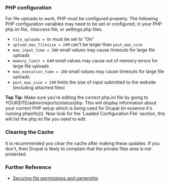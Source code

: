 ### PHP configuration

For file uploads to work, PHP must be configured properly. The following PHP configuration variables may need to be set or configured, in your PHP php.ini file, .htaccess file, or settings.php files.

* `file_uploads = On` must be set to "On"
* `upload_max_filesize = 24M` can't be larger than `post_max_size`
* `max_input_time = 300` small values may cause timeouts for large file uploads
* `memory_limit = 64M` small values may cause out of memory errors for large file uploads
* `max_execution_time = 180` small values may cause timeouts for large file uploads
* `post_max_size = 24M` limits the size of input submitted to the website (including attached files)

**Top Tip:** Make sure you're editing the correct php.ini file by going to YOURSITE/admin/reports/status/php. This will display information about your current PHP setup which is being used for Drupal (in essence it's running phpinfo()). Now look for the 'Loaded Configuration File' section, this will list the php.ini file you need to edit.

### Clearing the Cache

It is recommended you clear the cache after making these updates. If you don't, then Drupal is likely to complain that the private files area is not protected.

### Further Reference

* [Securing file permissions and ownership](http://drupal.org/node/244924)